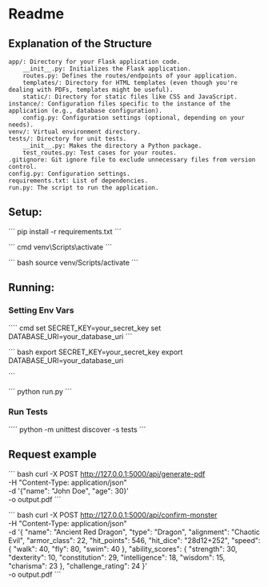 # Readme

## Explanation of the Structure

    app/: Directory for your Flask application code.
        __init__.py: Initializes the Flask application.
        routes.py: Defines the routes/endpoints of your application.
        templates/: Directory for HTML templates (even though you're dealing with PDFs, templates might be useful).
        static/: Directory for static files like CSS and JavaScript.
    instance/: Configuration files specific to the instance of the application (e.g., database configuration).
        config.py: Configuration settings (optional, depending on your needs).
    venv/: Virtual environment directory.
    tests/: Directory for unit tests.
        __init__.py: Makes the directory a Python package.
        test_routes.py: Test cases for your routes.
    .gitignore: Git ignore file to exclude unnecessary files from version control.
    config.py: Configuration settings.
    requirements.txt: List of dependencies.
    run.py: The script to run the application.

## Setup:

´´´
pip install -r requirements.txt
´´´

´´´ cmd
venv\Scripts\activate
´´´

´´´ bash
source venv/Scripts/activate
´´´

## Running:

### Setting Env Vars

´´´´ cmd
set SECRET_KEY=your_secret_key
set DATABASE_URI=your_database_uri
´´´

´´´ bash
export SECRET_KEY=your_secret_key
export DATABASE_URI=your_database_uri

´´´

´´´
python run.py
´´´

### Run Tests

´´´´
python -m unittest discover -s tests
´´´

## Request example

´´´ bash
curl -X POST http://127.0.0.1:5000/api/generate-pdf \
-H "Content-Type: application/json" \
-d '{"name": "John Doe", "age": 30}' \
-o output.pdf
´´´

´´´ bash
curl -X POST http://127.0.0.1:5000/api/confirm-monster \
-H "Content-Type: application/json" \
-d '{
"name": "Ancient Red Dragon",
"type": "Dragon",
"alignment": "Chaotic Evil",
"armor_class": 22,
"hit_points": 546,
"hit_dice": "28d12+252",
"speed": {
"walk": 40,
"fly": 80,
"swim": 40
},
"ability_scores": {
"strength": 30,
"dexterity": 10,
"constitution": 29,
"intelligence": 18,
"wisdom": 15,
"charisma": 23
},
"challenge_rating": 24
}' \
-o output.pdf
´´´
